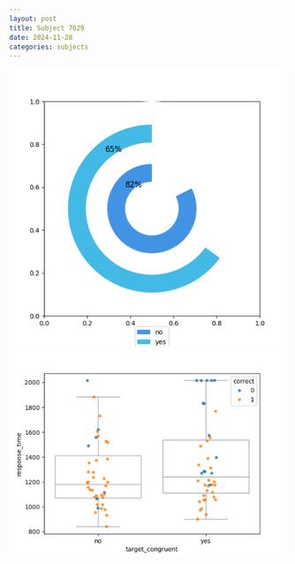 ```yaml
---
layout: post
title: Subject 7029
date: 2024-11-28
categories: subjects
---
```


![](data/7029/run-13/7029_accuracy_target_congruence.png)
![](data/7029/run-13/7029_rt_congruence.png)

